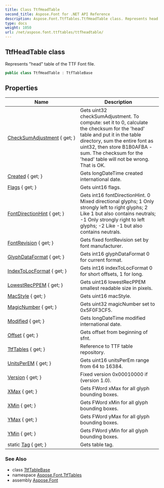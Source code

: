 ```yaml
---
title: Class TtfHeadTable
second_title: Aspose.Font for .NET API Reference
description: Aspose.Font.TtfTables.TtfHeadTable class. Represents head table of the TTF Font file
type: docs
weight: 1050
url: /net/aspose.font.ttftables/ttfheadtable/
---
```

## TtfHeadTable class

Represents "head" table of the TTF Font file.

```csharp
public class TtfHeadTable : TtfTableBase
```

## Properties

| Name | Description |
| --- | --- |
| [CheckSumAdjustment](../../aspose.font.ttftables/ttfheadtable/checksumadjustment/) { get; } | Gets uint32 checkSumAdjustment. To compute: set it to 0, calculate the checksum for the 'head' table and put it in the table directory, sum the entire font as uint32, then store B1B0AFBA - sum. The checksum for the 'head' table will not be wrong. That is OK. |
| [Created](../../aspose.font.ttftables/ttfheadtable/created/) { get; } | Gets longDateTime created international date. |
| [Flags](../../aspose.font.ttftables/ttfheadtable/flags/) { get; } | Gets uint16 flags. |
| [FontDirectionHint](../../aspose.font.ttftables/ttfheadtable/fontdirectionhint/) { get; } | Gets int16 fontDirectionHint. 0 Mixed directional glyphs; 1 Only strongly left to right glyphs; 2 Like 1 but also contains neutrals; -1 Only strongly right to left glyphs; -2 Like -1 but also contains neutrals. |
| [FontRevision](../../aspose.font.ttftables/ttfheadtable/fontrevision/) { get; } | Gets fixed fontRevision set by font manufacturer. |
| [GlyphDataFormat](../../aspose.font.ttftables/ttfheadtable/glyphdataformat/) { get; } | Gets int16 glyphDataFormat 0 for current format. |
| [IndexToLocFormat](../../aspose.font.ttftables/ttfheadtable/indextolocformat/) { get; } | Gets int16 indexToLocFormat 0 for short offsets, 1 for long. |
| [LowestRecPPEM](../../aspose.font.ttftables/ttfheadtable/lowestrecppem/) { get; } | Gets uint16 lowestRecPPEM smallest readable size in pixels. |
| [MacStyle](../../aspose.font.ttftables/ttfheadtable/macstyle/) { get; } | Gets uint16 macStyle. |
| [MagicNumber](../../aspose.font.ttftables/ttfheadtable/magicnumber/) { get; } | Gets uint32 magicNumber set to 0x5F0F3CF5. |
| [Modified](../../aspose.font.ttftables/ttfheadtable/modified/) { get; } | Gets longDateTime modified international date. |
| [Offset](../../aspose.font.ttftables/ttftablebase/offset/) { get; } | Gets offset from beginning of sfnt. |
| [TtfTables](../../aspose.font.ttftables/ttftablebase/ttftables/) { get; } | Reference to TTF table repository. |
| [UnitsPerEM](../../aspose.font.ttftables/ttfheadtable/unitsperem/) { get; } | Gets uint16 unitsPerEm range from 64 to 16384. |
| [Version](../../aspose.font.ttftables/ttfheadtable/version/) { get; } | Fixed version 0x00010000 if (version 1.0). |
| [XMax](../../aspose.font.ttftables/ttfheadtable/xmax/) { get; } | Gets FWord xMax for all glyph bounding boxes. |
| [XMin](../../aspose.font.ttftables/ttfheadtable/xmin/) { get; } | Gets FWord xMin for all glyph bounding boxes. |
| [YMax](../../aspose.font.ttftables/ttfheadtable/ymax/) { get; } | Gets FWord yMax for all glyph bounding boxes. |
| [YMin](../../aspose.font.ttftables/ttfheadtable/ymin/) { get; } | Gets FWord yMin for all glyph bounding boxes. |
| static [Tag](../../aspose.font.ttftables/ttfheadtable/tag/) { get; } | Gets table tag. |

### See Also

* class [TtfTableBase](../ttftablebase/)
* namespace [Aspose.Font.TtfTables](../../aspose.font.ttftables/)
* assembly [Aspose.Font](../../)


